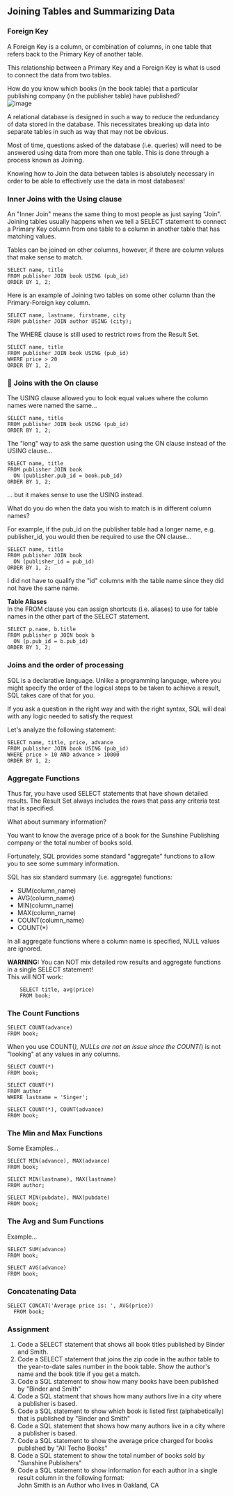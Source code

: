 ## Joining Tables and Summarizing Data  

### Foreign Key  
A Foreign Key is a column, or combination of columns, in one table that refers back to the Primary Key of another table.  

This relationship between a Primary Key and a Foreign Key is what is used to connect the data from two tables.  

How do you know which books (in the book table) that a particular publishing company (in the publisher table) have published?  
![image](https://github.com/devopsnov23/mysql-training/assets/150913274/45d810ef-c7f4-4136-ae5c-76b00816d1ca)  

A relational database is designed in such a way to reduce the redundancy of data stored in the database. This necessitates breaking up data into separate tables in such as way that may not be obvious.  

Most of time, questions asked of the database (i.e. queries) will need to be answered using data from more than one table. This is done through a process known as Joining.  

Knowing how to Join the data between tables is absolutely necessary in order to be able to effectively use the data in most databases!  

### Inner Joins with the Using clause  
An "Inner Join" means the same thing to most people as just saying "Join".  
Joining tables usually happens when we tell a SELECT statement to connect a Primary Key column from one table to a column in another table that has matching values.  


Tables can be joined on other columns, however, if there are column values that make sense to match.  
```
SELECT name, title
FROM publisher JOIN book USING (pub_id)
ORDER BY 1, 2;
```
Here is an example of Joining two tables on some other column than the Primary-Foreign key column.  
```
SELECT name, lastname, firstname, city
FROM publisher JOIN author USING (city);
```
The WHERE clause is still used to restrict rows from the Result Set.  
```
SELECT name, title
FROM publisher JOIN book USING (pub_id)
WHERE price > 20
ORDER BY 1, 2;
```
### 	Joins with the On clause  
The USING clause allowed you to look equal values where the column names were named the same...  
```
SELECT name, title
FROM publisher JOIN book USING (pub_id)
ORDER BY 1, 2;
```
The "long" way to ask the same question using the ON clause instead of the USING clause...  
```
SELECT name, title
FROM publisher JOIN book
  ON (publisher.pub_id = book.pub_id)
ORDER BY 1, 2;
```
... but it makes sense to use the USING instead.  

What do you do when the data you wish to match is in different column names?  

For example, if the pub_id on the publisher table had a longer name, e.g. publisher_id, you would then be required to use the ON clause...  
```
SELECT name, title
FROM publisher JOIN book
  ON (publisher_id = pub_id)
ORDER BY 1, 2;
```
I did not have to qualify the "id" columns with the table name since they did not have the same name.  

**Table Aliases**  
In the FROM clause you can assign shortcuts (i.e. aliases) to use for table names in the other part of the SELECT statement.  
```
SELECT p.name, b.title
FROM publisher p JOIN book b
  ON (p.pub_id = b.pub_id)
ORDER BY 1, 2;
```

### Joins and the order of processing  
SQL is a declarative language. Unlike a programming language, where you might specify the order of the logical steps to be taken to achieve a result, SQL takes care of that for you.  

If you ask a question in the right way and with the right syntax, SQL will deal with any logic needed to satisfy the request  

Let's analyze the following statement:  
```
SELECT name, title, price, advance
FROM publisher JOIN book USING (pub_id)
WHERE price > 10 AND advance > 10000
ORDER BY 1, 2;
```  
### Aggregate Functions  
Thus far, you have used SELECT statements that have shown detailed results. The Result Set always includes the rows that pass any criteria test that is specified.  

What about summary information?  

You want to know the average price of a book for the Sunshine Publishing company or the total number of books sold.  

Fortunately, SQL provides some standard "aggregate" functions to allow you to see some summary information.  

SQL has six standard summary (i.e. aggregate) functions:  
- SUM(column_name)
- AVG(column_name)
- MIN(column_name)
- MAX(column_name)
- COUNT(column_name)
- COUNT(*)

In all aggregate functions where a column name is specified, NULL values are ignored.  

**WARNING:**  You can NOT mix detailed row results and aggregate functions in a single SELECT statement!  
This will NOT work:  
```
	SELECT title, avg(price)
	FROM book;
```

### The Count Functions  
```
SELECT COUNT(advance)
FROM book;
```
When you use COUNT(*), NULLs are not an issue since the COUNT(*) is not "looking" at any values in any columns.  
```
SELECT COUNT(*)
FROM book;
```

```
SELECT COUNT(*)
FROM author
WHERE lastname = 'Singer';
```

```
SELECT COUNT(*), COUNT(advance)
FROM book;
```

### The Min and Max Functions  
Some Examples...  
```
SELECT MIN(advance), MAX(advance)
FROM book;

SELECT MIN(lastname), MAX(lastname)
FROM author;

SELECT MIN(pubdate), MAX(pubdate)
FROM book;
```

### The Avg and Sum Functions  
Example...
```
SELECT SUM(advance)
FROM book;
```

```
SELECT AVG(advance)
FROM book;
```

### Concatenating Data  
```
SELECT CONCAT('Average price is: ', AVG(price))
  FROM book;
```

### Assignment  
1. Code a SELECT statement that shows all book titles published by Binder and Smith.
2. Code a SELECT statement that joins the zip code in the author table to the year-to-date sales number in the book table. Show the author's name and the book title if you get a match.
3. Code a SQL statement to show how many books have been published by "Binder and Smith"
4. Code a SQL statment that shows how many authors live in a city where a publisher is based.
5. Code a SQL statement to show which book is listed first (alphabetically) that is published by "Binder and Smith"
6. Code a SQL statement that shows how many authors live in a city where a publisher is based.
7. Code a SQL statement to show the average price charged for books published by "All Techo Books"
8. Code a SQL statement to show the total number of books sold by "Sunshine Publishers"
9. Code a SQL statement to show information for each author in a single result column in the following format:  
   John Smith is an Author who lives in Oakland, CA

